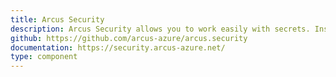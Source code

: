 ```yaml
---
title: Arcus Security
description: Arcus Security allows you to work easily with secrets. Instead of retrieving sensitive information from your application's configuration, Arcus Security allows you to retrieve secrets from a configured Secret Store.
github: https://github.com/arcus-azure/arcus.security
documentation: https://security.arcus-azure.net/
type: component
---
```

